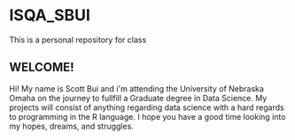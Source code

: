 # ISQA_SBUI
This is a personal repository for class

## __WELCOME!__



Hi! My name is Scott Bui and i'm attending the University of Nebraska Omaha on the journey to fullfill a Graduate degree in Data Science. My projects will consist of anything regarding data science with a hard regards to programming in the R language. I hope you have a good time looking into my hopes, dreams, and struggles.
